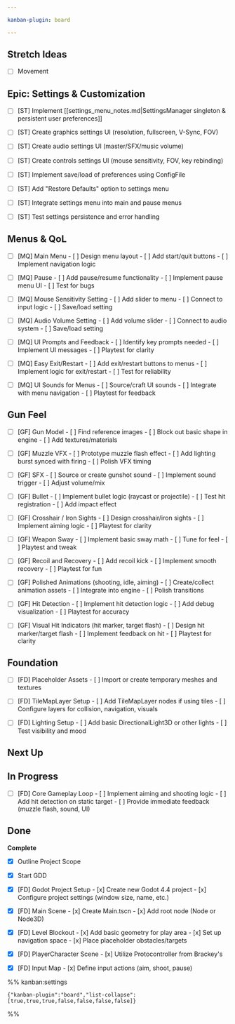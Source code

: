 ```yaml
---

kanban-plugin: board

---
```


## Stretch Ideas

- [ ] Movement


## Epic: Settings & Customization

- [ ] [ST] Implement [[settings_menu_notes.md|SettingsManager singleton & persistent user preferences]]
- [ ] [ST] Create graphics settings UI (resolution, fullscreen, V-Sync, FOV)
- [ ] [ST] Create audio settings UI (master/SFX/music volume)
- [ ] [ST] Create controls settings UI (mouse sensitivity, FOV, key rebinding)
- [ ] [ST] Implement save/load of preferences using ConfigFile
- [ ] [ST] Add "Restore Defaults" option to settings menu
- [ ] [ST] Integrate settings menu into main and pause menus
- [ ] [ST] Test settings persistence and error handling


## Menus & QoL

- [ ] [MQ] Main Menu
	  - [ ] Design menu layout
	  - [ ] Add start/quit buttons
	  - [ ] Implement navigation logic
- [ ] [MQ] Pause
	  - [ ] Add pause/resume functionality
	  - [ ] Implement pause menu UI
	  - [ ] Test for bugs
- [ ] [MQ] Mouse Sensitivity Setting
	  - [ ] Add slider to menu
	  - [ ] Connect to input logic
	  - [ ] Save/load setting
- [ ] [MQ] Audio Volume Setting
	  - [ ] Add volume slider
	  - [ ] Connect to audio system
	  - [ ] Save/load setting
- [ ] [MQ] UI Prompts and Feedback
	  - [ ] Identify key prompts needed
	  - [ ] Implement UI messages
	  - [ ] Playtest for clarity
- [ ] [MQ] Easy Exit/Restart
	  - [ ] Add exit/restart buttons to menus
	  - [ ] Implement logic for exit/restart
	  - [ ] Test for reliability
- [ ] [MQ] UI Sounds for Menus
	  - [ ] Source/craft UI sounds
	  - [ ] Integrate with menu navigation
	  - [ ] Playtest for feedback


## Gun Feel

- [ ] [GF] Gun Model
	  - [ ] Find reference images
	  - [ ] Block out basic shape in engine
	  - [ ] Add textures/materials
- [ ] [GF] Muzzle VFX
	  - [ ] Prototype muzzle flash effect
	  - [ ] Add lighting burst synced with firing
	  - [ ] Polish VFX timing
- [ ] [GF] SFX
	  - [ ] Source or create gunshot sound
	  - [ ] Implement sound trigger
	  - [ ] Adjust volume/mix
- [ ] [GF] Bullet
	  - [ ] Implement bullet logic (raycast or projectile)
	  - [ ] Test hit registration
	  - [ ] Add impact effect
- [ ] [GF] Crosshair / Iron Sights
	  - [ ] Design crosshair/iron sights
	  - [ ] Implement aiming logic
	  - [ ] Playtest for clarity
- [ ] [GF] Weapon Sway
	  - [ ] Implement basic sway math
	  - [ ] Tune for feel
	  - [ ] Playtest and tweak
- [ ] [GF] Recoil and Recovery
	  - [ ] Add recoil kick
	  - [ ] Implement smooth recovery
	  - [ ] Playtest for fun
- [ ] [GF] Polished Animations (shooting, idle, aiming)
	  - [ ] Create/collect animation assets
	  - [ ] Integrate into engine
	  - [ ] Polish transitions
- [ ] [GF] Hit Detection
	  - [ ] Implement hit detection logic
	  - [ ] Add debug visualization
	  - [ ] Playtest for accuracy
- [ ] [GF] Visual Hit Indicators (hit marker, target flash)
	  - [ ] Design hit marker/target flash
	  - [ ] Implement feedback on hit
	  - [ ] Playtest for clarity


## Foundation

- [ ] [FD] Placeholder Assets
	  - [ ] Import or create temporary meshes and textures
- [ ] [FD] TileMapLayer Setup
	  - [ ] Add TileMapLayer nodes if using tiles
	  - [ ] Configure layers for collision, navigation, visuals
- [ ] [FD] Lighting Setup
	  - [ ] Add basic DirectionalLight3D or other lights
	  - [ ] Test visibility and mood


## Next Up



## In Progress

- [ ] [FD] Core Gameplay Loop
	  - [ ] Implement aiming and shooting logic
	  - [ ] Add hit detection on static target
	  - [ ] Provide immediate feedback (muzzle flash, sound, UI)


## Done

**Complete**
- [x] Outline Project Scope
- [x] Start GDD
- [x] [FD] Godot Project Setup
	  - [x] Create new Godot 4.4 project
	  - [x] Configure project settings (window size, name, etc.)
- [x] [FD] Main Scene
	  - [x] Create Main.tscn
	  - [x] Add root node (Node or Node3D)
- [x] [FD] Level Blockout
	  - [x] Add basic geometry for play area
	  - [x] Set up navigation space
	  - [x] Place placeholder obstacles/targets
- [x] [FD] PlayerCharacter Scene
	  - [x] Utilize Protocontroller from Brackey's
- [x] [FD] Input Map
	  - [x] Define input actions (aim, shoot, pause)




%% kanban:settings
```
{"kanban-plugin":"board","list-collapse":[true,true,true,false,false,false,false]}
```
%%